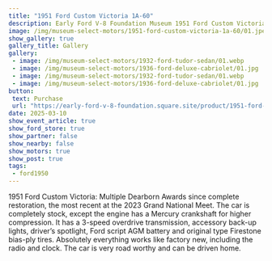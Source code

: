 ```yaml
---
title: "1951 Ford Custom Victoria 1A-60"
description: Early Ford V-8 Foundation Museum 1951 Ford Custom Victoria 1A-60
image: /img/museum-select-motors/1951-ford-custom-victoria-1a-60/01.jpeg
show_gallery: true
gallery_title: Gallery
gallery:
 - image: /img/museum-select-motors/1932-ford-tudor-sedan/01.webp
 - image: /img/museum-select-motors/1936-ford-deluxe-cabriolet/01.jpg
 - image: /img/museum-select-motors/1932-ford-tudor-sedan/01.webp
 - image: /img/museum-select-motors/1936-ford-deluxe-cabriolet/01.jpg
button: 
 text: Purchase
 url: "https://early-ford-v-8-foundation.square.site/product/1951-ford-custom-victoria-1a-60/314?cp=true&sa=false&sbp=false&q=false&category_id=20"
date: 2025-03-10
show_event_article: true
show_ford_store: true
show_partner: false
show_nearby: false
show_motors: true
show_post: true
tags: 
 - ford1950
---
```

1951 Ford Custom Victoria: Multiple Dearborn Awards since complete restoration, the most recent at the 2023 Grand National Meet. The car is completely stock, except the engine has a Mercury crankshaft for higher compression. It has a 3-speed overdrive transmission, accessory back-up lights, driver’s spotlight, Ford script AGM battery and original type Firestone bias-ply tires. Absolutely everything works like factory new, including the radio and clock. The car is very road worthy and can be driven home.

